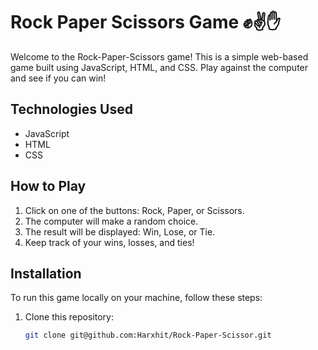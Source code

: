 # Rock Paper Scissors Game ✊✌️✋

Welcome to the Rock-Paper-Scissors game! This is a simple web-based game built using JavaScript, HTML, and CSS. Play against the computer and see if you can win!

## Technologies Used
- JavaScript
- HTML
- CSS

## How to Play
1. Click on one of the buttons: Rock, Paper, or Scissors.
2. The computer will make a random choice.
3. The result will be displayed: Win, Lose, or Tie.
4. Keep track of your wins, losses, and ties!

## Installation
To run this game locally on your machine, follow these steps:

1. Clone this repository:
   ```bash
   git clone git@github.com:Harxhit/Rock-Paper-Scissor.git

